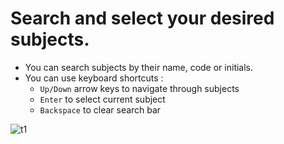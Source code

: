 # Search and select your desired subjects.
- You can search subjects by their name, code or initials.
- You can use keyboard shortcuts : 
    - `Up/Down` arrow keys to navigate through subjects
    -  `Enter` to select current subject
    - `Backspace` to clear search bar

![t1](https://user-images.githubusercontent.com/23183656/33881242-2459031a-df6f-11e7-997a-b1398ba21587.gif)
